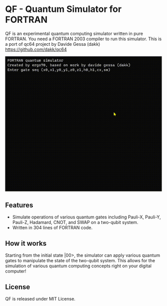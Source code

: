 # QF - Quantum Simulator for FORTRAN

QF is an experimental quantum computing simulator written in pure FORTRAN.
You need a FORTRAN 2003 compiler to run this simulator.
This is a port of qc64 project by Davide Gessa (dakk) https://github.com/dakk/qc64

![Creating a Bell State with FORTRAN](images/bellstateF.gif)


## Features

-    Simulate operations of various quantum gates including Pauli-X, Pauli-Y, Pauli-Z, Hadamard, CNOT, and SWAP on a two-qubit system.
-    Written in 304 lines of FORTRAN code.


## How it works

Starting from the initial state |00>, the simulator can apply various quantum gates to manipulate the state of the two-qubit system. This allows for the simulation of various quantum computing concepts right on your digital computer!


## License

QF is released under MIT License.
